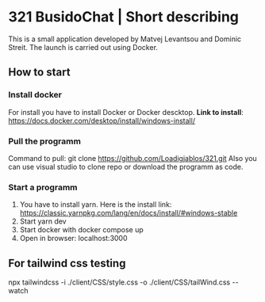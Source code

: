 # 321 BusidoChat | Short describing
This is a small application developed by Matvej Levantsou and Dominic Streit.
The launch is carried out using Docker.
## How to start
### Install docker
For install you have to install Docker or Docker descktop.
**Link to install**: https://docs.docker.com/desktop/install/windows-install/ 
### Pull the programm
Command to pull: git clone https://github.com/Loadigjablos/321.git
Also you can use visual studio to clone repo or download the programm as code.
### Start a programm
1. You have to install yarn. Here is the install link: https://classic.yarnpkg.com/lang/en/docs/install/#windows-stable
2. Start yarn dev
3. Start docker with docker compose up
4. Open in browser: localhost:3000
## For tailwind css testing
npx tailwindcss -i ./client/CSS/style.css -o ./client/CSS/tailWind.css --watch
